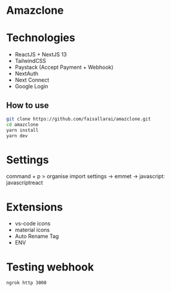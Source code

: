# Amazclone

# Technologies

- ReactJS + NextJS 13
- TailwindCSS
- Paystack (Accept Payment + Webhook)
- NextAuth
- Next Connect
- Google Login

## How to use

```bash
git clone https://github.com/faisallarai/amazclone.git
cd amazclone
yarn install
yarn dev
```

# Settings

command + p > organise import
settings -> emmet -> javascript: javascriptreact

# Extensions

- vs-code icons
- material icons
- Auto Rename Tag
- ENV

# Testing webhook

```bash
ngrok http 3000
```
